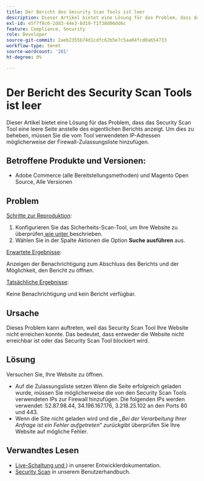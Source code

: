 ```yaml
---
title: Der Bericht des Security Scan Tools ist leer
description: Dieser Artikel bietet eine Lösung für das Problem, dass das Security Scan Tool eine leere Seite anstelle des eigentlichen Berichts anzeigt. Um dies zu beheben, müssen Sie die vom Tool verwendeten IP-Adressen möglicherweise der Firewall-Zulassungsliste hinzufügen.
exl-id: e5f7f8c6-2dd3-44e3-8d19-f1f38d06dd6c
feature: Compliance, Security
role: Developer
source-git-commit: 2aeb2355b74d1cdfc62b5e7c5aa04fcd0a654733
workflow-type: tm+mt
source-wordcount: '281'
ht-degree: 0%

---
```


# Der Bericht des Security Scan Tools ist leer

Dieser Artikel bietet eine Lösung für das Problem, dass das Security Scan Tool eine leere Seite anstelle des eigentlichen Berichts anzeigt. Um dies zu beheben, müssen Sie die vom Tool verwendeten IP-Adressen möglicherweise der Firewall-Zulassungsliste hinzufügen.

## Betroffene Produkte und Versionen:

* Adobe Commerce (alle Bereitstellungsmethoden) und Magento Open Source, Alle Versionen

## Problem

<u>Schritte zur Reproduktion</u>:

1. Konfigurieren Sie das Sicherheits-Scan-Tool, um Ihre Website zu überprüfen[ wie unter ](https://experienceleague.adobe.com/en/docs/commerce-admin/systems/security/security-scan) beschrieben.
1. Wählen Sie in der Spalte Aktionen die Option **Suche ausführen** aus.

<u>Erwartete Ergebnisse</u>:

Anzeigen der Benachrichtigung zum Abschluss des Berichts und der Möglichkeit, den Bericht zu öffnen.

<u>Tatsächliche Ergebnisse</u>:

Keine Benachrichtigung und kein Bericht verfügbar.

## Ursache

Dieses Problem kann auftreten, weil das Security Scan Tool Ihre Website nicht erreichen konnte. Das bedeutet, dass entweder die Website nicht erreichbar ist oder das Security Scan Tool blockiert wird.

## Lösung

Versuchen Sie, Ihre Website zu öffnen.

* Auf die Zulassungsliste setzen Wenn die Seite erfolgreich geladen wurde, müssen Sie möglicherweise die von den Security Scan Tools verwendeten IPs zur Firewall hinzufügen. Die folgenden IPs werden verwendet: 52.87.98.44, 34.196.167.176, 3.218.25.102 an den Ports 80 und 443.
* Wenn die Site nicht geladen wird und die *„Bei der Verarbeitung Ihrer Anfrage ist ein Fehler aufgetreten“ zurückgibt* überprüfen Sie Ihre Website auf mögliche Fehler.

## Verwandtes Lesen

* [Live-Schaltung und ](https://experienceleague.adobe.com/en/docs/commerce-cloud-service/user-guide/launch/overview)) in unserer Entwicklerdokumentation.
* [Security Scan](https://experienceleague.adobe.com/en/docs/commerce-admin/systems/security/security-scan) in unserem Benutzerhandbuch.
